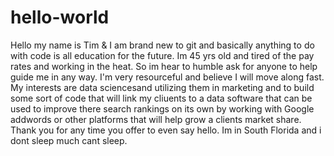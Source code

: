 # hello-world
Hello my name is Tim & I am brand new to git and basically anything to do with code is all education for the future. Im 45 yrs old and tired of the pay rates and working in the heat. So im hear to humble ask for anyone to help guide me in any way. I'm very resourceful and believe I will move along fast. My interests are data sciencesand utilizing them in marketing and to build some sort of code that will link my cliuents to a data software that can be used to improve there search rankings on its own by working with Google addwords or other platforms that will help grow a clients market share. Thank you for any time you offer to even say hello. Im in South Florida and i dont sleep much cant sleep. 

